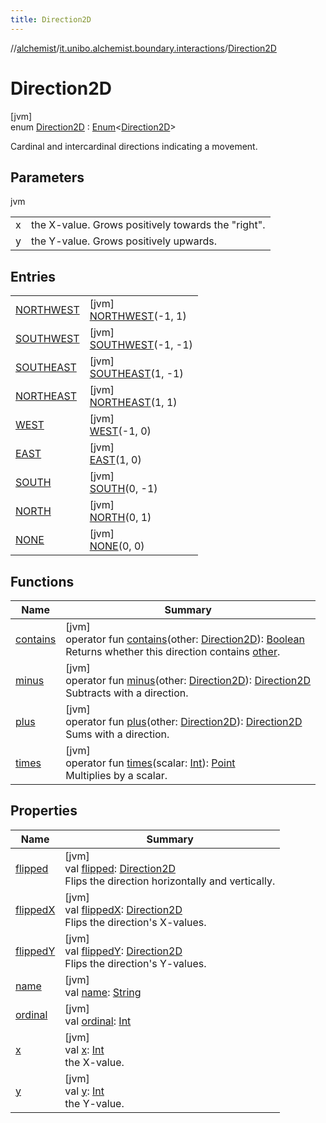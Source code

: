 ```yaml
---
title: Direction2D
---
```

//[alchemist](../../../index.html)/[it.unibo.alchemist.boundary.interactions](../index.html)/[Direction2D](index.html)



# Direction2D



[jvm]\
enum [Direction2D](index.html) : [Enum](https://kotlinlang.org/api/latest/jvm/stdlib/kotlin/-enum/index.html)<[Direction2D](index.html)> 

Cardinal and intercardinal directions indicating a movement.



## Parameters


jvm

| | |
|---|---|
| x | the X-value. Grows positively towards the "right". |
| y | the Y-value. Grows positively upwards. |



## Entries


| | |
|---|---|
| [NORTHWEST](-n-o-r-t-h-w-e-s-t/index.html) | [jvm]<br>[NORTHWEST](-n-o-r-t-h-w-e-s-t/index.html)(-1, 1) |
| [SOUTHWEST](-s-o-u-t-h-w-e-s-t/index.html) | [jvm]<br>[SOUTHWEST](-s-o-u-t-h-w-e-s-t/index.html)(-1, -1) |
| [SOUTHEAST](-s-o-u-t-h-e-a-s-t/index.html) | [jvm]<br>[SOUTHEAST](-s-o-u-t-h-e-a-s-t/index.html)(1, -1) |
| [NORTHEAST](-n-o-r-t-h-e-a-s-t/index.html) | [jvm]<br>[NORTHEAST](-n-o-r-t-h-e-a-s-t/index.html)(1, 1) |
| [WEST](-w-e-s-t/index.html) | [jvm]<br>[WEST](-w-e-s-t/index.html)(-1, 0) |
| [EAST](-e-a-s-t/index.html) | [jvm]<br>[EAST](-e-a-s-t/index.html)(1, 0) |
| [SOUTH](-s-o-u-t-h/index.html) | [jvm]<br>[SOUTH](-s-o-u-t-h/index.html)(0, -1) |
| [NORTH](-n-o-r-t-h/index.html) | [jvm]<br>[NORTH](-n-o-r-t-h/index.html)(0, 1) |
| [NONE](-n-o-n-e/index.html) | [jvm]<br>[NONE](-n-o-n-e/index.html)(0, 0) |


## Functions


| Name | Summary |
|---|---|
| [contains](contains.html) | [jvm]<br>operator fun [contains](contains.html)(other: [Direction2D](index.html)): [Boolean](https://kotlinlang.org/api/latest/jvm/stdlib/kotlin/-boolean/index.html)<br>Returns whether this direction contains [other](contains.html). |
| [minus](minus.html) | [jvm]<br>operator fun [minus](minus.html)(other: [Direction2D](index.html)): [Direction2D](index.html)<br>Subtracts with a direction. |
| [plus](plus.html) | [jvm]<br>operator fun [plus](plus.html)(other: [Direction2D](index.html)): [Direction2D](index.html)<br>Sums with a direction. |
| [times](times.html) | [jvm]<br>operator fun [times](times.html)(scalar: [Int](https://kotlinlang.org/api/latest/jvm/stdlib/kotlin/-int/index.html)): [Point](https://docs.oracle.com/javase/8/docs/api/java/awt/Point.html)<br>Multiplies by a scalar. |


## Properties


| Name | Summary |
|---|---|
| [flipped](flipped.html) | [jvm]<br>val [flipped](flipped.html): [Direction2D](index.html)<br>Flips the direction horizontally and vertically. |
| [flippedX](flipped-x.html) | [jvm]<br>val [flippedX](flipped-x.html): [Direction2D](index.html)<br>Flips the direction's X-values. |
| [flippedY](flipped-y.html) | [jvm]<br>val [flippedY](flipped-y.html): [Direction2D](index.html)<br>Flips the direction's Y-values. |
| [name](index.html#1420971322%2FProperties%2F-134779887) | [jvm]<br>val [name](index.html#1420971322%2FProperties%2F-134779887): [String](https://kotlinlang.org/api/latest/jvm/stdlib/kotlin/-string/index.html) |
| [ordinal](index.html#433313732%2FProperties%2F-134779887) | [jvm]<br>val [ordinal](index.html#433313732%2FProperties%2F-134779887): [Int](https://kotlinlang.org/api/latest/jvm/stdlib/kotlin/-int/index.html) |
| [x](x.html) | [jvm]<br>val [x](x.html): [Int](https://kotlinlang.org/api/latest/jvm/stdlib/kotlin/-int/index.html)<br>the X-value. |
| [y](y.html) | [jvm]<br>val [y](y.html): [Int](https://kotlinlang.org/api/latest/jvm/stdlib/kotlin/-int/index.html)<br>the Y-value. |

